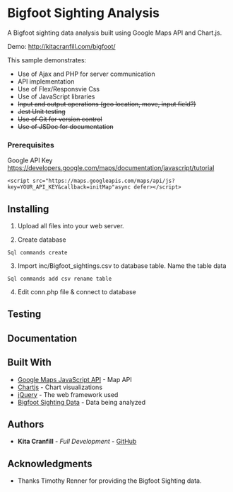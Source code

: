 # Bigfoot Sighting Analysis
A Bigfoot sighting data analysis built using Google Maps API and Chart.js.

Demo: http://kitacranfill.com/bigfoot/


This sample demonstrates:

* Use of Ajax and PHP for server communication
* API implementation
* Use of Flex/Responsvie Css
* Use of JavaScript libraries
* ~~Input and output operations (geo location, move, input field?)~~
* ~~Jest Unit testing~~
* ~~Use of Git for version control~~
* ~~Use of JSDoc for documentation~~



### Prerequisites

Google API Key
https://developers.google.com/maps/documentation/javascript/tutorial

```
<script src="https://maps.googleapis.com/maps/api/js?key=YOUR_API_KEY&callback=initMap"async defer></script>
```

## Installing

1. Upload all files into your web server.

2. Create database
```
Sql commands create
```
3. Import inc/Bigfoot_sightings.csv to database table. Name the table data
```
Sql commands add csv rename table
```
4. Edit conn.php file & connect to database


## Testing

## Documentation

## Built With

* [Google Maps JavaScript API](https://developers.google.com/maps/documentation/javascript/tutorial) - Map API
* [Chartjs](https://www.chartjs.org/) - Chart visualizations
* [jQuery](https://jquery.com/) - The web framework used
* [Bigfoot Sighting Data](https://data.world/timothyrenner/bfro-sightings-data) - Data being analyzed


## Authors

* **Kita Cranfill** - *Full Development* - [GitHub](https://github.com/kita86)


## Acknowledgments

* Thanks Timothy Renner for providing the Bigfoot Sighting data.
